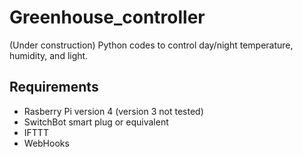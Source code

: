 # Greenhouse_controller
(Under construction) Python codes to control day/night temperature, humidity, and light. 

## Requirements
- Rasberry Pi version 4 (version 3 not tested)
- SwitchBot smart plug or equivalent
- IFTTT 
- WebHooks
